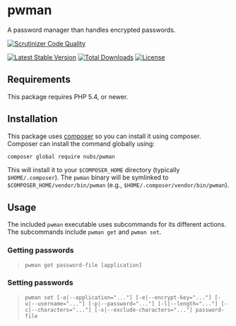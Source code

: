 # pwman
A password manager than handles encrypted passwords.

[![Scrutinizer Code Quality](http://img.shields.io/scrutinizer/g/nubs/pwman.svg?style=flat)](https://scrutinizer-ci.com/g/nubs/pwman/)

[![Latest Stable Version](http://img.shields.io/packagist/v/nubs/pwman.svg?style=flat)](https://packagist.org/packages/nubs/pwman)
[![Total Downloads](http://img.shields.io/packagist/dt/nubs/pwman.svg?style=flat)](https://packagist.org/packages/nubs/pwman)
[![License](http://img.shields.io/packagist/l/nubs/pwman.svg?style=flat)](https://packagist.org/packages/nubs/pwman)

## Requirements
This package requires PHP 5.4, or newer.

## Installation
This package uses [composer][composer] so you can install it using composer.
Composer can install the command globally using:
```bash
composer global require nubs/pwman
```

This will install it to your `$COMPOSER_HOME` directory (typically
`$HOME/.composer`).  The `pwman` binary will be symlinked to
`$COMPOSER_HOME/vendor/bin/pwman` (e.g., `$HOME/.composer/vendor/bin/pwman`).

## Usage
The included `pwman` executable uses subcommands for its different actions.
The subcommands include `pwman get` and `pwman set`.

### Getting passwords

> `pwman get password-file [application]`

### Setting passwords

> `pwman set [-a|--application="..."] [-e|--encrypt-key="..."] [-u|--username="..."] [-p|--password="..."] [-l|--length="..."] [-c|--characters="..."] [-x|--exclude-characters="..."] password-file`

[composer]: https://getcomposer.org
